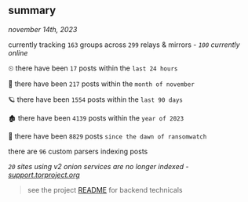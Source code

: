 
## summary
_november 14th, 2023_

currently tracking `163` groups across `299` relays & mirrors - _`100` currently online_

⏲ there have been `17` posts within the `last 24 hours`

🦈 there have been `217` posts within the `month of november`

🪐 there have been `1554` posts within the `last 90 days`

🏚 there have been `4139` posts within the `year of 2023`

🦕 there have been `8829` posts `since the dawn of ransomwatch`

there are `96` custom parsers indexing posts

_`20` sites using v2 onion services are no longer indexed - [support.torproject.org](https://support.torproject.org/onionservices/v2-deprecation/)_

> see the project [README](https://github.com/joshhighet/ransomwatch#ransomwatch--) for backend technicals
